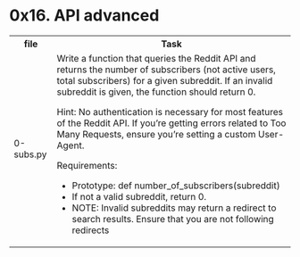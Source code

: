 <h1>0x16. API advanced</h1>
<table>

<head><tr>
<th> file</th>
<th>Task</th>
</tr></head>
<body><tr>
<td>0-subs.py</td>
<td>Write a function that queries the Reddit API and returns the number of subscribers (not active users, total subscribers) for a given subreddit. If an invalid subreddit is given, the function should return 0.

Hint: No authentication is necessary for most features of the Reddit API. If you’re getting errors related to Too Many Requests, ensure you’re setting a custom User-Agent.

Requirements:

- Prototype: def number_of_subscribers(subreddit)
- If not a valid subreddit, return 0.
- NOTE: Invalid subreddits may return a redirect to search results. Ensure that you are not following redirects</td>
</tr>
